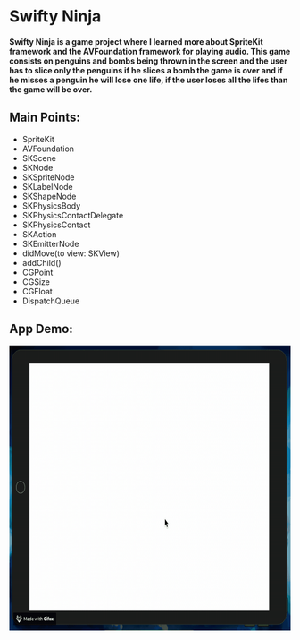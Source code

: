 # Swifty Ninja

#### Swifty Ninja is a game project where I learned more about SpriteKit framework and the AVFoundation framework for playing audio. This game consists on penguins and bombs being thrown in the screen and the user has to slice only the penguins if he slices a bomb the game is over and if he misses a penguin he will lose one life, if the user loses all the lifes than the game will be over.

## Main Points:


* SpriteKit
* AVFoundation
* SKScene
* SKNode
* SKSpriteNode
* SKLabelNode
* SKShapeNode
* SKPhysicsBody
* SKPhysicsContactDelegate
* SKPhysicsContact
* SKAction
* SKEmitterNode
* didMove(to view: SKView)
* addChild()
* CGPoint
* CGSize
* CGFloat
* DispatchQueue


## App Demo:

<img src="demo.gif?raw=true" width="690px" height="510">
